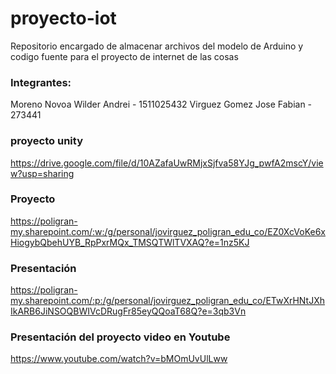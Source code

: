 # proyecto-iot
Repositorio encargado de almacenar archivos del modelo de Arduino y codigo fuente para el proyecto de internet de las cosas

### Integrantes:
Moreno Novoa Wilder Andrei - 1511025432 
Virguez Gomez Jose Fabian - 273441

### proyecto unity
https://drive.google.com/file/d/10AZafaUwRMjxSjfva58YJg_pwfA2mscY/view?usp=sharing


### Proyecto
https://poligran-my.sharepoint.com/:w:/g/personal/jovirguez_poligran_edu_co/EZ0XcVoKe6xHiogybQbehUYB_RpPxrMQx_TMSQTWlTVXAQ?e=1nz5KJ

### Presentación
https://poligran-my.sharepoint.com/:p:/g/personal/jovirguez_poligran_edu_co/ETwXrHNtJXhIkARB6JiNSOQBWIVcDRugFr85eyQQoaT68Q?e=3qb3Vn

### Presentación del proyecto video en Youtube
https://www.youtube.com/watch?v=bMOmUvUlLww
